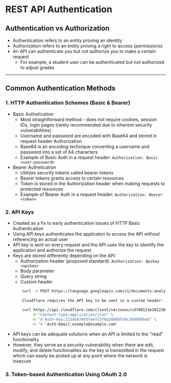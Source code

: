 # REST API Authentication
## Authentication vs Authorization
* Authentication refers to an entity proving an identity
* Authorization refers to an entity proving a right to access (permissions)
* An API can authenticate you but not authorize you to make a certain request
    * For example, a student user can be authenticated but not authorized to adjust grades

---

## Common Authentication Methods

###  1. HTTP Authentication Schemes (Basic & Bearer)
* Basic Authetication
    * Most straightforward method - does not require cookies, session IDs, login pages (rarely recommended due to inherent security vulnerabilities)
    * Username and password are encoded with Base64 and stored in request header Authorization
    * Base64 is an encoding technique converting a username and password into a set of 64 characters
    * Example of Basic Auth in a request header: `Authorization: Basic <user:password>`
* Bearer Authetication
    * Utilizes security tokens called bearer tokens
    * Bearer tokens grants access to certain resources
    * Token is stored in the Authorization header when making requests to protected resources
    * Example of Bearer Auth in a request header: `Authorization: Bearer <token>`

###  2. API Keys
* Created as a fix to early authentication issues of HTTP Basic Authentication
* Using API keys authenticates the applicaton to access the API without referencing an actual user
* API key is sent on every request and the API uses the key to identify the application and authorize the request
* Keys are stored differently depending on the API:
    * Authorization header (proposed standard): `Authorization: Apikey <apikey>`
    * Body parameter
    * Query string
    * Custom header
    ```bash
        curl -X POST https://language.googleapis.com/v1/documents:analyzeEntities?key=API_KEY
        
        Cloudflare requires the API key to be sent in a custom header:
        
        curl https://api.cloudflare.com/client/v4/zones/cd7d0123e301230df9514d \
            -H "Content-Type:application/json" \
            -H "X-Auth-Key:1234567893feefc5f0q5000bfo0c38d90bbeb" \
            -H "X-`Auth-Email:example@example.com"
    ```
* API keys can be adequate solutions when an API is limited to the "read" functionality
* However, they serve as a security vulnerability when there are edit, modify, and delete functionalites as the key is transmitted in the request which can easily be picked up at any point where the network is insecure

###  3. Token-based Authentication Using OAuth 2.0